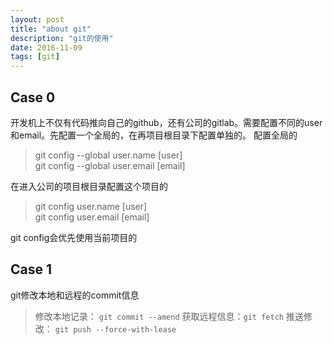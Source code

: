 ```yaml
---
layout: post
title: "about git"
description: "git的使用"
date: 2016-11-09
tags: [git]
---
```


## Case 0
开发机上不仅有代码推向自己的github，还有公司的gitlab。需要配置不同的user和email。先配置一个全局的，在再项目根目录下配置单独的。
配置全局的

> git config --global user.name [user]  
> git config --global user.email [email]

在进入公司的项目根目录配置这个项目的

> git config user.name [user]  
> git config user.email [email]

git config会优先使用当前项目的

## Case 1
git修改本地和远程的commit信息
> 修改本地记录： ```git commit --amend```
> 获取远程信息：```git fetch```
> 推送修改： ```git push --force-with-lease```
